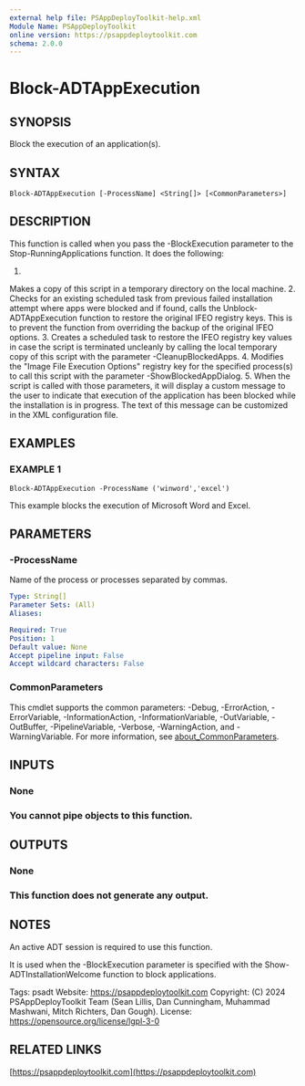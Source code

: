 ```yaml
---
external help file: PSAppDeployToolkit-help.xml
Module Name: PSAppDeployToolkit
online version: https://psappdeploytoolkit.com
schema: 2.0.0
---
```


# Block-ADTAppExecution

## SYNOPSIS
Block the execution of an application(s).

## SYNTAX

```
Block-ADTAppExecution [-ProcessName] <String[]> [<CommonParameters>]
```

## DESCRIPTION
This function is called when you pass the -BlockExecution parameter to the Stop-RunningApplications function.
It does the following:

1.
Makes a copy of this script in a temporary directory on the local machine.
2.
Checks for an existing scheduled task from previous failed installation attempt where apps were blocked and if found, calls the Unblock-ADTAppExecution function to restore the original IFEO registry keys.
    This is to prevent the function from overriding the backup of the original IFEO options.
3.
Creates a scheduled task to restore the IFEO registry key values in case the script is terminated uncleanly by calling the local temporary copy of this script with the parameter -CleanupBlockedApps.
4.
Modifies the "Image File Execution Options" registry key for the specified process(s) to call this script with the parameter -ShowBlockedAppDialog.
5.
When the script is called with those parameters, it will display a custom message to the user to indicate that execution of the application has been blocked while the installation is in progress.
    The text of this message can be customized in the XML configuration file.

## EXAMPLES

### EXAMPLE 1
```
Block-ADTAppExecution -ProcessName ('winword','excel')
```

This example blocks the execution of Microsoft Word and Excel.

## PARAMETERS

### -ProcessName
Name of the process or processes separated by commas.

```yaml
Type: String[]
Parameter Sets: (All)
Aliases:

Required: True
Position: 1
Default value: None
Accept pipeline input: False
Accept wildcard characters: False
```

### CommonParameters
This cmdlet supports the common parameters: -Debug, -ErrorAction, -ErrorVariable, -InformationAction, -InformationVariable, -OutVariable, -OutBuffer, -PipelineVariable, -Verbose, -WarningAction, and -WarningVariable. For more information, see [about_CommonParameters](http://go.microsoft.com/fwlink/?LinkID=113216).

## INPUTS

### None
### You cannot pipe objects to this function.
## OUTPUTS

### None
### This function does not generate any output.
## NOTES
An active ADT session is required to use this function.

It is used when the -BlockExecution parameter is specified with the Show-ADTInstallationWelcome function to block applications.

Tags: psadt
Website: https://psappdeploytoolkit.com
Copyright: (C) 2024 PSAppDeployToolkit Team (Sean Lillis, Dan Cunningham, Muhammad Mashwani, Mitch Richters, Dan Gough).
License: https://opensource.org/license/lgpl-3-0

## RELATED LINKS

[https://psappdeploytoolkit.com](https://psappdeploytoolkit.com)
